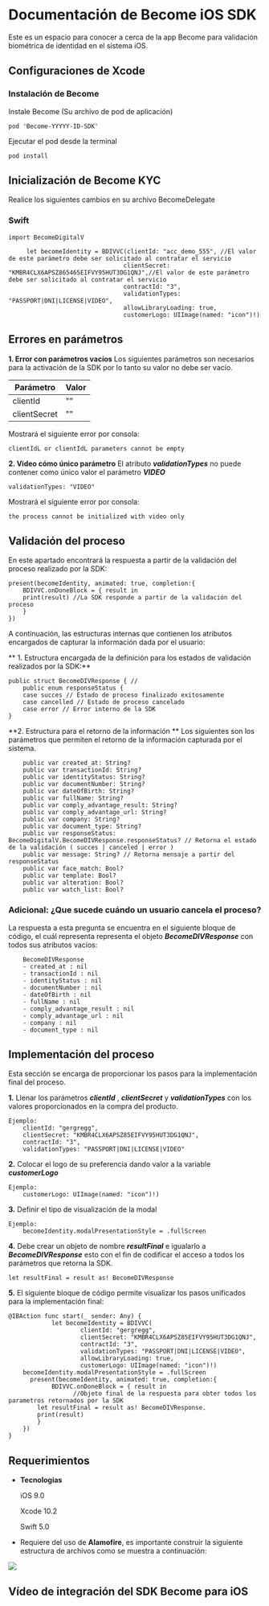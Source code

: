 # Documentación de Become iOS SDK
Este es un espacio para conocer a cerca de la app Become para validación biométrica de identidad en el sistema iOS.

## Configuraciones de Xcode
### Instalación de Become

Instale Become (Su archivo de pod de aplicación)
  
    pod 'Become-YYYYY-ID-SDK'
    
Ejecutar el pod desde la terminal

    pod install

## Inicialización de Become KYC

Realice los siguientes cambios en su archivo BecomeDelegate

### Swift
    
    import BecomeDigitalV 

         let becomeIdentity = BDIVVC(clientId: "acc_demo_555", //El valor de este parámetro debe ser solicitado al contratar el servicio
                                    clientSecret: "KMBR4CLX6APSZ865465EIFVY95HUT3DG1QNJ",//El valor de este parámetro debe ser solicitado al contratar el servicio
                                    contractId: "3",
                                    validationTypes: "PASSPORT|DNI|LICENSE|VIDEO",
                                    allowLibraryLoading: true,
                                    customerLogo: UIImage(named: "icon")!)
 ## Errores en parámetros

**1. Error con parámetros vacíos** 
Los siguientes parámetros son necesarios para la activación de la SDK por lo tanto su valor no debe ser vacío.
 
Parámetro | Valor
------------ | -------------
clientId | ""
clientSecret | ""

Mostrará el siguiente error por consola:

    clientIdL or clientIdL parameters cannot be empty

**2. Video cómo único parámetro**
El atributo ***validationTypes*** no puede contener como único valor el parámetro ***VIDEO***

    validationTypes: "VIDEO"

Mostrará el siguiente error por consola:

    the process cannot be initialized with video only

## Validación del proceso
En este apartado encontrará la respuesta a partir de la validación del proceso realizado por la SDK:

	present(becomeIdentity, animated: true, completion:{
		BDIVVC.onDoneBlock = { result in
		print(result) //La SDK responde a partir de la validación del proceso
		}
	})

A continuación, las estructuras internas que contienen los atributos encargados de capturar la información dada por el usuario:

** 1. Estructura encargada de la definición para los estados de validación realizados por la SDK:**

	public struct BecomeDIVResponse { // 
		public enum responseStatus {
		case succes // Estado de proceso finalizado exitosamente
		case cancelled // Estado de proceso cancelado
		case error // Error interno de la SDK 
	}
	
**2. Estructura para el retorno de la información **
Los siguientes son los parámetros que permiten el retorno de la información capturada por el sistema.

		public var created_at: String?
		public var transactionId: String?
		public var identityStatus: String?
		public var documentNumber: String?
		public var dateOfBirth: String? 
		public var fullName: String?
		public var comply_advantage_result: String?
		public var comply_advantage_url: String?
		public var company: String?
		public var document_type: String?
		public var responseStatus: BecomeDigitalV.BecomeDIVResponse.responseStatus? // Retorna el estado de la validación ( succes | canceled | error )
		public var message: String? // Retorna mensaje a partir del responseStatus
		public var face_match: Bool?
		public var template: Bool?
		public var alteration: Bool?
		public var watch_list: Bool?
		
### Adicional: ¿Que sucede cuándo un usuario cancela el proceso?
La respuesta a esta pregunta se encuentra en el siguiente bloque de código, el cuál representa representa el objeto  ***BecomeDIVResponse*** con todos sus atributos vacíos:

		BecomeDIVResponse
		- created_at : nil
		- transactionId : nil
		- identityStatus : nil
		- documentNumber : nil
		- dateOfBirth : nil
		- fullName : nil
		- comply_advantage_result : nil
		- comply_advantage_url : nil
		- company : nil
		- document_type : nil

## Implementación del proceso
Esta sección se encarga de proporcionar los pasos para la implementación final del proceso.

**1.** Llenar los parámetros ***clientId*** , ***clientSecret*** y ***validationTypes*** con los valores proporcionados en la compra del producto.

	Ejemplo:
		clientId: "gergregg",
		clientSecret: "KMBR4CLX6APSZ85EIFVY95HUT3DG1QNJ",
		contractId: "3",
		validationTypes: "PASSPORT|DNI|LICENSE|VIDEO"
		
**2.** Colocar el logo de su preferencia dando valor a la variable ***customerLogo***
	
	Ejemplo:
		customerLogo: UIImage(named: "icon")!)

**3.** Definir el tipo de visualización de la modal

	Ejemplo:
		becomeIdentity.modalPresentationStyle = .fullScreen	
	
**4.** Debe crear un objeto de nombre ***resultFinal*** e igualarlo a ***BecomeDIVResponse*** esto con el fin de codificar el acceso a todos los parámetros que retorna la SDK.

	let resultFinal = result as! BecomeDIVResponse

**5.** El siguiente bloque de código permite visualizar los pasos unificados para la implementación final:

	@IBAction func start(_ sender: Any) {
				let becomeIdentity = BDIVVC(
						clientId: "gergregg",
						clientSecret: "KMBR4CLX6APSZ85EIFVY95HUT3DG1QNJ",
						contractId: "3",
						validationTypes: "PASSPORT|DNI|LICENSE|VIDEO",
						allowLibraryLoading: true,
						customerLogo: UIImage(named: "icon")!) 
		becomeIdentity.modalPresentationStyle = .fullScreen
		  present(becomeIdentity, animated: true, completion:{
		        BDIVVC.onDoneBlock = { result in
					  //Objeto final de la respuesta para obter todos los parametros retornados por la SDK
            let resultFinal = result as! BecomeDIVResponse.
            print(result)
			}
		}) 
	}


## Requerimientos

* **Tecnologias**
	
	iOS 9.0
  
	Xcode 10.2
  
	Swift 5.0
	
* Requiere del uso de **Alamofire**, es importante construir la siguiente estructura de archivos como se muestra a continuación:

![](C:\Users\User\Desktop\Celular.png)


## Vídeo de integración del SDK Become para iOS
